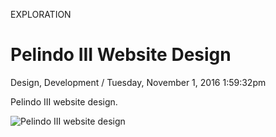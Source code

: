 <p class="type">EXPLORATION</p>

# Pelindo III Website Design

<p class="meta">Design, Development  /  Tuesday, November 1, 2016 1:59:32pm</p>

Pelindo III website design.

![Pelindo III website design](https://farooq-agent.web.app/assets/images/works/large/5Qrdew31_work_image.jpg)
